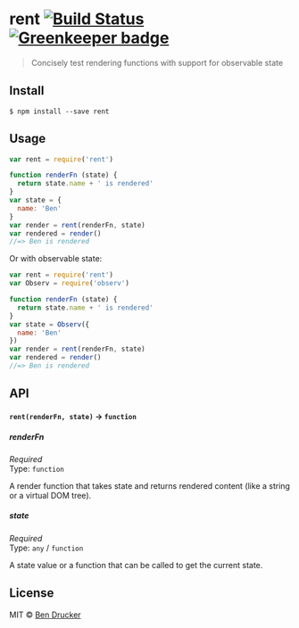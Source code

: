 # rent [![Build Status](https://travis-ci.org/bendrucker/rent.svg?branch=master)](https://travis-ci.org/bendrucker/rent) [![Greenkeeper badge](https://badges.greenkeeper.io/bendrucker/rent.svg)](https://greenkeeper.io/)

> Concisely test rendering functions with support for observable state


## Install

```
$ npm install --save rent
```


## Usage

```js
var rent = require('rent')

function renderFn (state) {
  return state.name + ' is rendered'
}
var state = {
  name: 'Ben'
}
var render = rent(renderFn, state)
var rendered = render()
//=> Ben is rendered
```

Or with observable state:

```js
var rent = require('rent')
var Observ = require('observ')

function renderFn (state) {
  return state.name + ' is rendered'
}
var state = Observ({
  name: 'Ben'
})
var render = rent(renderFn, state)
var rendered = render()
//=> Ben is rendered
```

## API

#### `rent(renderFn, state)` -> `function`

##### renderFn

*Required*  
Type: `function`

A render function that takes state and returns rendered content (like a string or a virtual DOM tree).

##### state

*Required*  
Type: `any` / `function`

A state value or a function that can be called to get the current state.

## License

MIT © [Ben Drucker](http://bendrucker.me)
